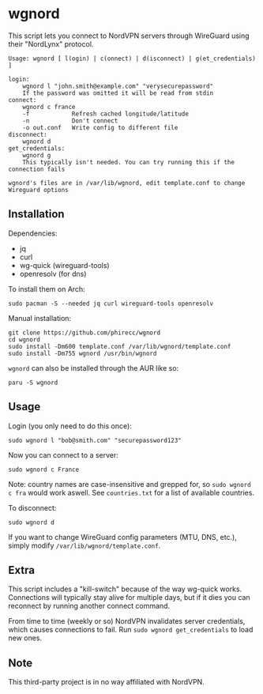 # wgnord
This script lets you connect to NordVPN servers through WireGuard using their "NordLynx" protocol.

```
Usage: wgnord [ l(ogin) | c(onnect) | d(isconnect) | g(et_credentials) ]

login:
    wgnord l "john.smith@example.com" "verysecurepassword"
    If the password was omitted it will be read from stdin
connect:
    wgnord c france
    -f            Refresh cached longitude/latitude
    -n            Don't connect
    -o out.conf   Write config to different file
disconnect:
    wgnord d
get_credentials:
    wgnord g
    This typically isn't needed. You can try running this if the connection fails

wgnord's files are in /var/lib/wgnord, edit template.conf to change Wireguard options
```

## Installation

Dependencies: 

- jq
- curl
- wg-quick (wireguard-tools)
- openresolv (for dns)

To install them on Arch:
```
sudo pacman -S --needed jq curl wireguard-tools openresolv
```

Manual installation:
```
git clone https://github.com/phirecc/wgnord
cd wgnord
sudo install -Dm600 template.conf /var/lib/wgnord/template.conf
sudo install -Dm755 wgnord /usr/bin/wgnord
```

`wgnord` can also be installed through the AUR like so:
```
paru -S wgnord
```

## Usage
Login (you only need to do this once):
```
sudo wgnord l "bob@smith.com" "securepassword123"
```

Now you can connect to a server:
```
sudo wgnord c France
```

Note: country names are case-insensitive and grepped for, so `sudo wgnord c fra` would work aswell. See `countries.txt` for a list of available countries.

To disconnect:
```
sudo wgnord d
```

If you want to change WireGuard config parameters (MTU, DNS, etc.), simply modify `/var/lib/wgnord/template.conf`.

## Extra
This script includes a "kill-switch" because of the way wg-quick works. Connections will typically stay alive for multiple days, but if it dies you can reconnect by running another connect command.

From time to time (weekly or so) NordVPN invalidates server credentials, which causes connections to fail. Run `sudo wgnord get_credentials` to load new ones.

## Note
This third-party project is in no way affiliated with NordVPN.
